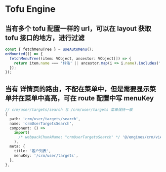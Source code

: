 # Tofu Engine

## 当有多个 tofu 配置一样的 url，可以在 layout 获取 tofu 接口的地方，进行过滤

```ts
const { fetchMenuTree } = useAutoMenu();
onMounted(() => {
  fetchMenuTree((item: VObject, ancestor: VObject[]) => {
    return item.name === '科佑' || ancestor.map(i => i.name).includes('科佑');
  });
});
```

## 当有 详情页的路由，不配在菜单中，但是需要显示菜单并在菜单中高亮，可在 route 配置中写 menuKey

```ts
// crm/user/targets/search 与 /crm/user/targets 菜单保持一致
{
  path: 'crm/user/targets/search',
  name: 'crmUserTargetsSearch',
  component: () =>
    import(
      /* webpackChunkName: "crmUserTargetsSearch" */ '@/engines/crm/views/crm/user/targets/Search.vue'
    ),
  meta: {
    title: '客户列表',
    menuKey: '/crm/user/targets',
  },
},
```
